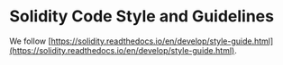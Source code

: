 # Solidity Code Style and Guidelines

We follow [https://solidity.readthedocs.io/en/develop/style-guide.html](https://solidity.readthedocs.io/en/develop/style-guide.html).


